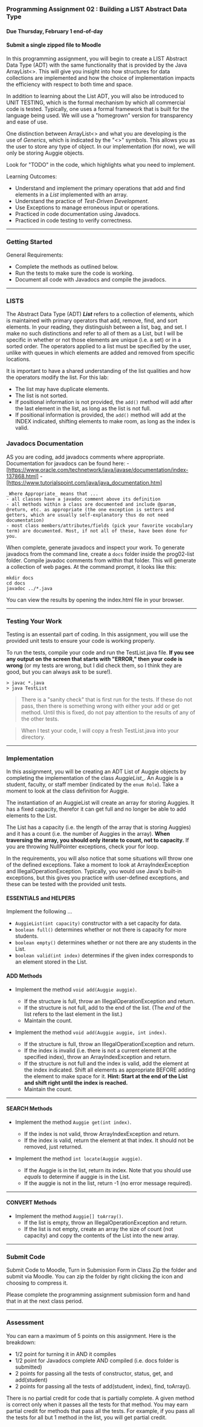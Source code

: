 ### Programming Assignment 02 : Building a LIST Abstract Data Type
#### Due Thursday, February 1 end-of-day
#### Submit a single zipped file to Moodle

In this programming assignment, you will begin to create a LIST Abstract Data Type (ADT) with the same functionality that is provided by the Java ArrayList<>. This will give you insight into how structures for data collections are implemented and how the choice of implementation impacts the efficiency with respect to both time and space.

In addition to learning about the List ADT, you will also be introduced to UNIT TESTING, which is the formal mechanism by which all commercial code is tested. Typically, one uses a formal framework that is built for the language being used. We will use a "homegrown" version for transparency and ease of use.

One distinction between ArrayList<> and what you are developing is the use of _Generics_, which is indicated by the "<>" symbols. This allows you as the user to store any type of object. In our implementation (for now), we will only be storing Auggie objects.

Look for "TODO" in the code, which highlights what you need to implement.

Learning Outcomes:

- Understand and implement the primary operations that add and find elements in a _List_ implemented with an array.
- Understand the practice of _Test-Driven Development_.
- Use Exceptions to manage erroneous input or operations.
- Practiced in code documentation using Javadocs.
- Practiced in code testing to verify correctness.

<hr>

### Getting Started

General Requirements:

- Complete the methods as outlined below.
- Run the tests to make sure the code is working.
- Document all code with Javadocs and compile the javadocs.

<hr>

### LISTS

The Abstract Data Type (ADT) **_List_** refers to a collection of elements, which is maintained with primary operators that add, remove, find, and sort elements. In your reading, they distinguish between a list, bag, and set. I make no such distinctions and refer to all of them as a List, but I will be specific in whether or not those elements are unique (i.e. a set) or in a sorted order. The operators applied to a list must be specified by the user, unlike with queues in which elements are added and removed from specific locations.

It is important to have a shared understanding of the list qualities and how the operators modify the list. For this lab:
- The list may have duplicate elements. 
- The list is not sorted.
- If positional information is not provided, the `add()` method will add after the last element in the list, as long as the list is not full.
- If positional information is provided, the `add()` method will add at the INDEX indicated, shifting elements to make room, as long as the index is valid.

### Javadocs Documentation

AS you are coding, add javadocs comments where appropriate. Documentation for javadocs can be found here:
    - [https://www.oracle.com/technetwork/java/javase/documentation/index-137868.html]
    - [https://www.tutorialspoint.com/java/java_documentation.htm]

    _Where Appropriate_ means that ...
    - all classes have a javadoc comment above its definition
    - all methods within a class are documented and include @param, @return, etc. as appropriate (the one exception is setters and getters, which are usually self-explanatory thus do not need documentation)
    - most class members/attributes/fields (pick your favorite vocabulary term) are documented. Most, if not all of these, have been done for you.

When complete, generate javadocs and inspect your work. To generate javadocs from the command line, create a `docs` folder inside the prog02-list folder. Compile javadoc comments from within that folder. This will generate a collection of web pages. At the command prompt, it looks like this:
  ```
  mkdir docs
  cd docs
  javadoc ../*.java
  ```
  You can view the results by opening the index.html file in your browser.

<hr>

### Testing Your Work

Testing is an essentail part of coding. In this assignment, you will use the provided unit tests to ensure your code is working properly.

To run the tests, compile your code and run the TestList.java file. **If you see any output on the screen that starts with "ERROR," then your code is wrong** (or my tests are wrong, but I did check them, so I think they are good, but you can always ask to be sure!).

```
> javac *.java
> java TestList
```

>There is a "sanity check" that is first run for the tests. If these do not pass, then there is something wrong with either your add or get method. Until this is fixed, do not pay attention to the results of any of the other tests.

>When I test your code, I will copy a fresh TestList.java into your directory.

<hr>

### Implementation

In this assignment, you will be creating an ADT List of Auggie objects by completing the implementation of the class _AuggieList__. An Auggie is a student, faculty, or staff member (indicated by the `enum Role`). Take a moment to look at the class definition for Auggie.

The instantiation of an AuggieList will create an array for storing Auggies. It has a fixed capacity, therefor it can get full and no longer be able to add elements to the List.

The List has a capacity (i.e. the length of the array that is storing Auggies) and it has a count (i.e. the number of Auggies in the array). **When traversing the array, you should only iterate to count, not to capacity.** If you are throwing NullPointer exceptions, check your for loop.

In the requirements, you will also notice that some situations will throw one of the defined exceptions. Take a moment to look at ArrayIndexException and IllegalOperationException. Typically, you would use Java's built-in exceptions, but this gives you practice with user-defined exceptions, and these can be tested with the provided unit tests.

#### ESSENTIALS and HELPERS

Implement the following ...

- `AuggieList(int capacity)` constructor with a set capacity for data.
- `boolean full()` determines whether or not there is capacity for more students.
- `boolean empty()` determines whether or not there are any students in the List.
- `boolean valid(int index)` determines if the given index corresponds to an element stored in the List.

#### ADD Methods

- Implement the method `void add(Auggie auggie)`.
    - If the structure is full, throw an IllegalOperationException and return.
    - If the structure is not full, add to the end of the list. (The _end_ of the list refers to the last element in the list.)
    - Maintain the count.

- Implement the method `void add(Auggie auggie, int index)`.
    - If the structure is full, throw an IllegalOperationException and return.
    - If the index is invalid (i.e. there is not a current element at the specified index), throw an ArrayIndexException and return.
    - If the structure is not full and the index is valid, add the element at the index indicated. Shift all elements as appropriate BEFORE adding the element to make space for it. **Hint: Start at the end of the List and shift right until the index is reached.**
    - Maintain the count.

<hr>

#### SEARCH Methods

- Implement the method `Auggie get(int index)`.
    - If the index is not valid, throw ArrayIndexException and return.
    - If the index is valid, return the element at that index. It should not be removed, just returned.

- Implement the method `int locate(Auggie auggie)`.
    - If the Auggie is in the list, return its index. Note that you should use _equals_ to determine if auggie is in the List.
    - If the auggie is not in the list, return -1 (no error message required).

<hr>

#### CONVERT Methods

- Implement the method `Auggie[] toArray()`.
	- If the list is empty, throw an IllegalOperationException and return.
	- If the list is not empty, create an array the size of count (not capacity) and copy the contents of the List into the new array. 
<hr>

### Submit Code

Submit Code to Moodle, Turn in Submission Form in Class
Zip the folder and submit via Moodle. You can zip the folder by right clicking the icon and choosing to compress it.

Please complete the programming assignment submission form and hand that in at the next class period.

<hr>

### Assessment

You can earn a maximum of 5 points on this assignment. Here is the breakdown:

- 1/2 point for turning it in AND it compiles
- 1/2 point for Javadocs complete AND compiled (i.e. docs folder is submitted)
- 2 points for passing all the tests of constructor, status, get, and add(student)
- 2 points for passing all the tests of add(student, index), find, toArray(). 

There is no partial credit for code that is partially complete. A given method is correct only when it passes all the tests for that method. You may earn partial credit for methods that pass all the tests. For example, if you pass all the tests for all but 1 method in the list, you will get partial credit.





